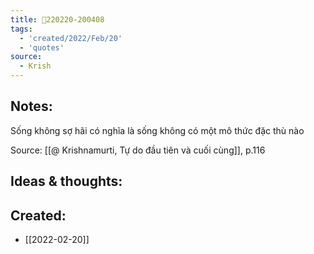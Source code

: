 ```yaml
---
title: 💬220220-200408
tags:
  - 'created/2022/Feb/20'
  - 'quotes'
source:
  - Krish
---
```


## Notes:
Sống không sợ hãi có nghĩa là sống không có một mô thức đặc thù nào

Source: [[@ Krishnamurti, Tự do đầu tiên và cuối cùng]], p.116

## Ideas & thoughts:

## Created:
- [[2022-02-20]]
